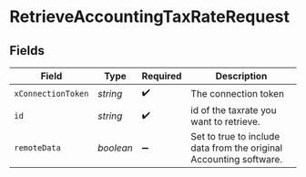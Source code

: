 # RetrieveAccountingTaxRateRequest


## Fields

| Field                                                              | Type                                                               | Required                                                           | Description                                                        |
| ------------------------------------------------------------------ | ------------------------------------------------------------------ | ------------------------------------------------------------------ | ------------------------------------------------------------------ |
| `xConnectionToken`                                                 | *string*                                                           | :heavy_check_mark:                                                 | The connection token                                               |
| `id`                                                               | *string*                                                           | :heavy_check_mark:                                                 | id of the taxrate you want to retrieve.                            |
| `remoteData`                                                       | *boolean*                                                          | :heavy_minus_sign:                                                 | Set to true to include data from the original Accounting software. |